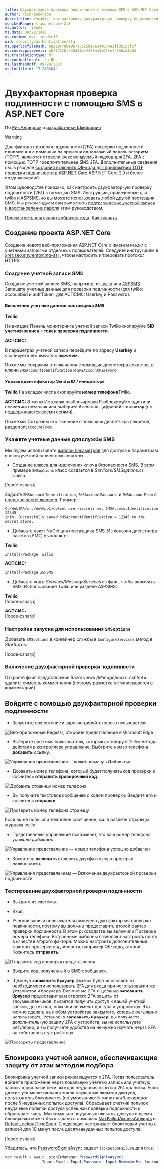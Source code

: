 ```yaml
---
title: Двухфакторная проверка подлинности с помощью SMS в ASP.NET Core
author: rick-anderson
description: Узнайте, как настроить двухфакторную проверку подлинности (2FA) с помощью приложения ASP.NET Core.
monikerRange: < aspnetcore-2.0
ms.author: riande
ms.date: 09/22/2018
ms.custom: mvc, seodec18
uid: security/authentication/2fa
ms.openlocfilehash: 68219579be9b7a7b25da6e348054e1ff2015cf5f
ms.sourcegitcommit: e54672f5c493258dc449fac5b98faf47eb123b28
ms.translationtype: MT
ms.contentlocale: ru-RU
ms.lasthandoff: 09/24/2019
ms.locfileid: "71248384"
---
```

# <a name="two-factor-authentication-with-sms-in-aspnet-core"></a>Двухфакторная проверка подлинности с помощью SMS в ASP.NET Core

По [Рик Андерсон](https://twitter.com/RickAndMSFT) и [разработчики Швейцария](https://github.com/Swiss-Devs)

>[!WARNING]
> Два фактора проверки подлинности (2FA) проверки подлинности приложения с помощью по времени одноразовый пароль алгоритм (TOTP), являются отрасли, рекомендуемый подход для 2FA. 2FA с помощью TOTP предпочтительнее SMS 2FA. Дополнительные сведения см. в разделе [создания включить QR-кода для приложений TOTP проверки подлинности в ASP.NET Core](xref:security/authentication/identity-enable-qrcodes) ASP.NET Core 2.0 и более поздних версий.

Этом руководстве показано, как настроить двухфакторную проверку подлинности (2FA) с помощью SMS. Инструкции, приведенные для [twilio](https://www.twilio.com/) и [ASPSMS](https://www.aspsms.com/asp.net/identity/core/testcredits/), но вы можете использовать любой другой поставщик SMS. Мы рекомендуем вам выполнить [подтверждение учетной записи и восстановление пароля](xref:security/authentication/accconfirm) этим руководством.

[Просмотреть или скачать образец кода](https://github.com/aspnet/AspNetCore.Docs/tree/master/aspnetcore/security/authentication/2fa/sample/Web2FA). [Как скачать](xref:index#how-to-download-a-sample).

## <a name="create-a-new-aspnet-core-project"></a>Создание проекта ASP.NET Core

Создание нового веб-приложения ASP.NET Core с именем `Web2FA` с учетными записями отдельных пользователей. Следуйте инструкциям в <xref:security/enforcing-ssl> , чтобы настроить и требовать протокол HTTPS.

### <a name="create-an-sms-account"></a>Создание учетной записи SMS

Создание учетной записи SMS, например, из [twilio](https://www.twilio.com/) или [ASPSMS](https://www.aspsms.com/asp.net/identity/core/testcredits/). Запишите учетные данные для проверки подлинности (для twilio: accountSid и authToken, для АСПСМС: Userkey и Password).

#### <a name="figuring-out-sms-provider-credentials"></a>Выяснение учетные данные поставщика SMS

**Twilio**

На вкладке Панель мониторинга учетной записи Twilio скопируйте **SID учетной записи** и **токен проверки подлинности**.

**АСПСМС:**

В параметрах учетной записи перейдите по адресу **Userkey** и скопируйте его вместе с **паролем**.

Позже мы сохраним эти значения с помощью диспетчера секретов, в ключи `SMSAccountIdentification` и `SMSAccountPassword`.

#### <a name="specifying-senderid--originator"></a>Указав идентификатор SenderID / инициатора

**Twilio** На вкладке числа скопируйте **номер телефона**Twilio.

**АСПСМС:** В меню Источник разблокировки Разблокируйте один или несколько источник или выберите буквенно-цифровой инициатор (не поддерживается всеми сетями).

Позже мы Сохраним это значение с помощью диспетчера секретов, раздел `SMSAccountFrom`.

### <a name="provide-credentials-for-the-sms-service"></a>Укажите учетные данные для службы SMS

Мы будем использовать [шаблон параметров](xref:fundamentals/configuration/options) для доступа к параметрам и ключ учетной записи пользователя.

* Создание класса для извлечения ключа безопасности SMS. В этом примере `SMSoptions` класс создается в *Services/SMSoptions.cs* файла.

[!code-csharp[](2fa/sample/Web2FA/Services/SMSoptions.cs)]

Задайте `SMSAccountIdentification`, `SMSAccountPassword` и `SMSAccountFrom` с [средство secret manager](xref:security/app-secrets). Пример:

```none
C:/Web2FA/src/WebApp1>dotnet user-secrets set SMSAccountIdentification 12345
info: Successfully saved SMSAccountIdentification = 12345 to the secret store.
```

* Добавьте пакет NuGet для поставщика SMS. Из консоли диспетчера пакетов (PMC) выполните:

**Twilio**

`Install-Package Twilio`

**АСПСМС:**

`Install-Package ASPSMS`

* Добавьте код в *Services/MessageServices.cs* файл, чтобы включить SMS. Использование Twilio или разделе ASPSMS:

**Twilio**  
[!code-csharp[](2fa/sample/Web2FA/Services/MessageServices_twilio.cs)]

**АСПСМС:**  
[!code-csharp[](2fa/sample/Web2FA/Services/MessageServices_ASPSMS.cs)]

### <a name="configure-startup-to-use-smsoptions"></a>Настройка запуска для использования `SMSoptions`

Добавить `SMSoptions` в контейнер службы в `ConfigureServices` метод в *Startup.cs*:

[!code-csharp[](2fa/sample/Web2FA/Startup.cs?name=snippet1&highlight=4)]

### <a name="enable-two-factor-authentication"></a>Включение двухфакторной проверки подлинности

Откройте файл представления Razor views */Manage/index. cshtml* и удалите символы комментария (поэтому разметка не записывается в комментарий).

## <a name="log-in-with-two-factor-authentication"></a>Войдите с помощью двухфакторной проверки подлинности

* Запустите приложение и зарегистрируйте нового пользователя

![Веб-приложение Register, откройте представление в Microsoft Edge](2fa/_static/login2fa1.png)

* Выберите свое имя пользователя, который активирует `Index` метода действия в контроллере управление. Выберите номер телефона **добавить** ссылку.

![Управление представления – нажать ссылку «Добавить»](2fa/_static/login2fa2.png)

* Добавить номер телефона, который будет получать код проверки и коснитесь **отправить проверочный код**.

![Добавить страницу номер телефона](2fa/_static/login2fa3.png)

* Вы получите текстовое сообщение с кодом проверки. Введите его и коснитесь **отправки**

![Проверить номер телефона страницу](2fa/_static/login2fa4.png)

Если вы не получили текстовое сообщение, см. в разделе страницы журнала twilio.

* Представления управление показывает, что ваш номер телефона успешно добавлен.

![Управление представление — номер телефона успешно добавлен](2fa/_static/login2fa5.png)

* Коснитесь **включить** включить двухфакторную проверку подлинности.

![Управления представлением — Включение двухфакторной проверки подлинности](2fa/_static/login2fa6.png)

### <a name="test-two-factor-authentication"></a>Тестирование двухфакторной проверки подлинности

* Выйдите из системы.

* Вход.

* Учетной записи пользователя включена двухфакторная проверка подлинности, поэтому вы должны предоставить второй фактор проверки подлинности. В этом руководстве вы включили Проверка номера телефона. Встроенные шаблоны позволяют настроить почту в качестве второго фактора. Можно настроить дополнительные факторы проверки подлинности, например QR-коды, второй. Коснитесь **отправить**.

![Отправить код проверки представления](2fa/_static/login2fa7.png)

* Введите код, полученный в SMS-сообщения.

* Щелкнув **запомнить браузер** флажок будет исключить от необходимости использовать 2FA для входа при использовании же устройства и браузера. Включение 2FA и щелкнув **запомнить браузер** предоставит вам строгого 2FA защиты от злоумышленников, пытается получить доступ к вашей учетной записи, до тех пор, пока они не имеют доступа к устройству. Это можно сделать на любом устройстве закрытого, которые регулярно использовать. Установив **запомнить браузер**, вы получаете дополнительную защиту 2FA с устройств, вы не используете регулярно, и вы получаете удобства на не нужно изучать через 2FA на собственных устройствах.

![Проверить представление](2fa/_static/login2fa8.png)

## <a name="account-lockout-for-protecting-against-brute-force-attacks"></a>Блокировка учетной записи, обеспечивающие защиту от атак методом подбора

Блокировка учетной записи рекомендуется с 2FA. Когда пользователь войдет в приложение через локальную учетную запись или учетную запись социальной сети, каждая неудачная попытка 2FA хранится. Если достигнуто максимальное число неудачных попыток доступа, пользователь блокируется (по умолчанию: 5-минутная блокировка после 5 неудачных попыток доступа). Сбрасывает счетчик попыток неудачные попытки доступа успешной проверки подлинности и сбрасывает часы. Максимально неудачных попыток доступа и время блокировки может быть задано с помощью [MaxFailedAccessAttempts](/dotnet/api/microsoft.aspnetcore.identity.lockoutoptions.maxfailedaccessattempts) и [DefaultLockoutTimeSpan](/dotnet/api/microsoft.aspnetcore.identity.lockoutoptions.defaultlockouttimespan). Следующие настраивает блокировки учетных записей для 10 минут после десяти неудачных попыток доступа:

[!code-csharp[](2fa/sample/Web2FA/Startup.cs?name=snippet2&highlight=13-17)]

Убедитесь, что [PasswordSignInAsync](/dotnet/api/microsoft.aspnetcore.identity.signinmanager-1.passwordsigninasync) задает `lockoutOnFailure` для `true`:

```csharp
var result = await _signInManager.PasswordSignInAsync(
                 Input.Email, Input.Password, Input.RememberMe, lockoutOnFailure: true);
```
